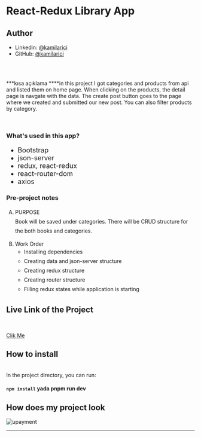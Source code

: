 <h1>React-Redux Library App</h1>



<!-- <h4>CONTACT</h4>
<br> -->

## Author
- Linkedin: [@kamilarici](https://www.linkedin.com/in/kamil-arici/)
- GitHub: [@kamilarici](https://github.com/kamilarici)

<br>
<br>

<p> ***kısa açıklama ****in this project I got categories and products from api and listed them on home page. When clicking on the products, the detail page is navgate with the data. The create post button goes to the page where we created and submitted our new post. You can also filter products by category.</p>

<br>

<h3>What's used in this app?</h3>
<ul style="font-size: 18px;">
  <li>Bootstrap</li>
  <li>json-server</li>
  <li>redux, react-redux</li>
  <li>react-router-dom</li>
  <li>axios</li>
</ul>

<h3>Pre-project notes</h3>
<ol type="A">
  <li style="line-height: 25px;">
    PURPOSE <br>
    Book will be saved under categories. There will be CRUD structure for the both books and categories.</p>
  </li>
  <li>Work Order <br>
    <ul style="line-height: 25px;">
        <li>Installing dependencies</li>
        <li>Creating data and json-server structure</li>
        <li>Creating redux structure</li>
        <li>Creating router structure</li>
        <li>Filling redux states while application is starting</li>
    </ol>
  </li>
</ol>

<h2>Live Link of the Project</h2>

<br>

[Clik Me](https://github.com/kamilarici/tw8-2-react-comp)


 
<h2>How to install</h2>


<br>
In the project directory, you can run:

#### `npm install` yada pnpm run dev

<h2>How does my project look</h2>

![upayment](https://user-images.githubusercontent.com/129012602/249949876-7175b82d-6c97-4ee2-acff-0737bc0ce221.gif)
**********************************************





